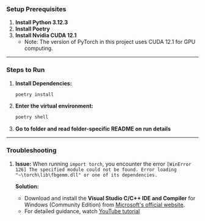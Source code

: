 ### Setup Prerequisites

1. **Install Python 3.12.3**
2. **Install Poetry**
3. **Install Nvidia CUDA 12.1**
   - Note: The version of PyTorch in this project uses CUDA 12.1 for GPU computing.

---

### Steps to Run

1. **Install Dependencies:**

   ```bash
   poetry install
   ```
2. **Enter the virtual environment:**

   ```bash
   poetry shell
   ```
3. **Go to folder and read folder-specific README on run details**

---

### Troubleshooting

1. **Issue:** When running `import torch`, you encounter the error `[WinError 126] The specified module could not be found. Error loading "~\torch\lib\fbgemm.dll" or one of its dependencies.`

   **Solution:** 

   - Download and install the **Visual Studio C/C++ IDE and Compiler** for Windows (Community Edition) from [Microsoft's official website](https://visualstudio.microsoft.com/vs/features/cplusplus/).
   - For detailed guidance, watch [YouTube tutorial](https://www.youtube.com/watch?v=sbQPGyVbePY&t=185s)
